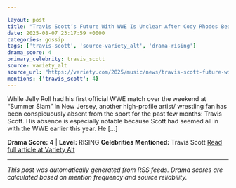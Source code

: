 ```yaml
---

layout: post
title: "Travis Scott’s Future With WWE Is Unclear After Cody Rhodes Beatdown"""
date: 2025-08-07 23:17:59 +0000
categories: gossip
tags: ['travis-scott', 'source-variety_alt', 'drama-rising']
drama_score: 4
primary_celebrity: travis_scott
source: variety_alt
source_url: "https://variety.com/2025/music/news/travis-scott-future-with-wwe-unclear-1236482084/"""
mentions: {'travis_scott': 4}
---
```


While Jelly Roll had his first official WWE match over the weekend at “Summer Slam” in New Jersey, another high-profile artist/ wrestling fan has been conspicuously absent from the sport for the past few months: Travis Scott. His absence is especially notable because Scott had seemed all in with the WWE earlier this year. He […]

**Drama Score:** 4 | **Level:** RISING **Celebrities Mentioned:** Travis Scott [Read full article at Variety Alt](https://variety.com/2025/music/news/travis-scott-future-with-wwe-unclear-1236482084/)

---

*This post was automatically generated from RSS feeds. Drama scores are calculated based on mention frequency and source reliability.*